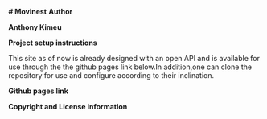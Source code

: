**# Movinest**
**Author**

**Anthony Kimeu**

**Project setup instructions**

This site as of now is already designed with an open API and is available for use through the the github pages link below.In addition,one can clone the repository for use and configure according to their inclination.

**Github pages link**

**Copyright and License information**

